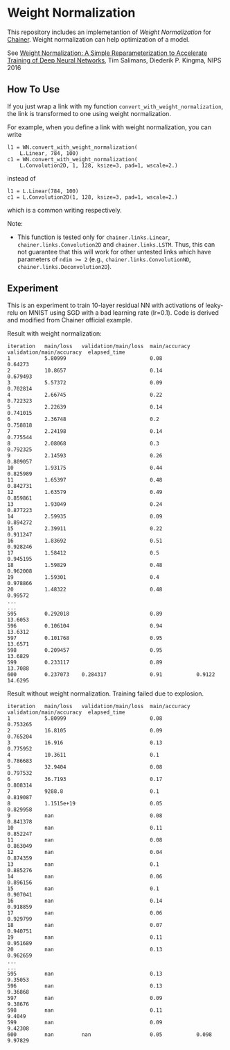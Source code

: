 # Weight Normalization

This repository includes an implemetantion of *Weight Normalization* for [Chainer](https://github.com/pfnet/chainer).
Weight normalization can help optimization of a model.

See [Weight Normalization: A Simple Reparameterization to Accelerate Training of Deep Neural Networks](https://arxiv.org/pdf/1602.07868.pdf), Tim Salimans, Diederik P. Kingma, NIPS 2016


## How To Use

If you just wrap a link with my function `convert_with_weight_normalization`,
the link is transformed to one using weight normalization.

For example, when you define a link with weight normalization,
you can write
```
l1 = WN.convert_with_weight_normalization(
    L.Linear, 784, 100)
c1 = WN.convert_with_weight_normalization(
    L.Convolution2D, 1, 128, ksize=3, pad=1, wscale=2.)
```
instead of
```
l1 = L.Linear(784, 100)
c1 = L.Convolution2D(1, 128, ksize=3, pad=1, wscale=2.)
```
which is a common writing respectively.


Note: 
- This function is tested only for `chainer.links.Linear`, `chainer.links.Convolution2D` and `chainer.links.LSTM`. Thus, this can not guarantee that this will work for other untested links which have parameters of `ndim >= 2` (e.g., `chainer.links.ConvolutionND`, `chainer.links.Deconvolution2D`).


## Experiment

This is an experiment to train 10-layer residual NN with activations of leaky-relu on MNIST using SGD with a bad learning rate (lr=0.1).
Code is derived and modified from Chainer official example.

Result with weight normalization:
```
iteration   main/loss   validation/main/loss  main/accuracy  validation/main/accuracy  elapsed_time
1           5.80999                           0.08                                     0.64273
2           10.8657                           0.14                                     0.679493
3           5.57372                           0.09                                     0.702814
4           2.66745                           0.22                                     0.722323
5           2.22639                           0.14                                     0.741015
6           2.36748                           0.2                                      0.758818
7           2.24198                           0.14                                     0.775544
8           2.08068                           0.3                                      0.792325
9           2.14593                           0.26                                     0.809057
10          1.93175                           0.44                                     0.825989
11          1.65397                           0.48                                     0.842731
12          1.63579                           0.49                                     0.859861
13          1.93049                           0.24                                     0.877223
14          2.59935                           0.09                                     0.894272
15          2.39911                           0.22                                     0.911247
16          1.83692                           0.51                                     0.928246
17          1.58412                           0.5                                      0.945195
18          1.59829                           0.48                                     0.962008
19          1.59301                           0.4                                      0.978866
20          1.48322                           0.48                                     0.99572
...
...
595         0.292018                          0.89                                     13.6053
596         0.106104                          0.94                                     13.6312
597         0.101768                          0.95                                     13.6571
598         0.209457                          0.95                                     13.6829
599         0.233117                          0.89                                     13.7088
600         0.237073    0.284317              0.91           0.9122                    14.6295
```

Result without weight normalization. Training failed due to explosion.
```
iteration   main/loss   validation/main/loss  main/accuracy  validation/main/accuracy  elapsed_time
1           5.80999                           0.08                                     0.753265
2           16.8105                           0.09                                     0.765204
3           16.916                            0.13                                     0.775952
4           10.3611                           0.1                                      0.786683
5           32.9404                           0.08                                     0.797532
6           36.7193                           0.17                                     0.808314
7           9288.8                            0.1                                      0.819087
8           1.1515e+19                        0.05                                     0.829958
9           nan                               0.08                                     0.841378
10          nan                               0.11                                     0.852247
11          nan                               0.08                                     0.863049
12          nan                               0.04                                     0.874359
13          nan                               0.1                                      0.885276
14          nan                               0.06                                     0.896156
15          nan                               0.1                                      0.907041
16          nan                               0.14                                     0.918859
17          nan                               0.06                                     0.929799
18          nan                               0.07                                     0.940751
19          nan                               0.11                                     0.951689
20          nan                               0.13                                     0.962659
...
...
595         nan                               0.13                                     9.35053
596         nan                               0.13                                     9.36868
597         nan                               0.09                                     9.38676
598         nan                               0.11                                     9.4049
599         nan                               0.09                                     9.42308
600         nan         nan                   0.05           0.098                     9.97829
```
